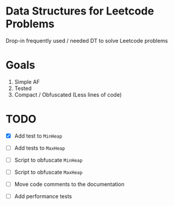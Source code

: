 # Data Structures for Leetcode Problems

Drop-in frequently used / needed DT to solve Leetcode problems

# Goals

1. Simple AF
2. Tested
3. Compact / Obfuscated (Less lines of code)

# TODO

- [x] Add test to `MinHeap`
- [ ] Add tests to `MaxHeap`
- [ ] Script to obfuscate `MinHeap`
- [ ] Script to obfuscate `MaxHeap`
- [ ] Move code comments to the documentation
- [ ] Add performance tests


